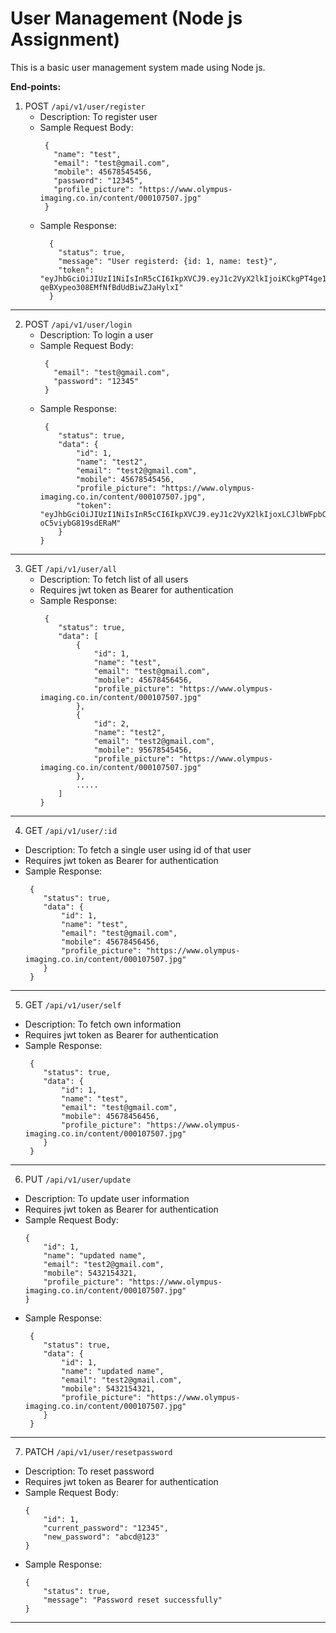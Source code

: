 # User Management (Node js Assignment)
This is a basic user management system made using Node js.  

**End-points:**
1. POST `/api/v1/user/register` 
   - Description: To register user
   - Sample Request Body:  
     ```
      {
        "name": "test",
        "email": "test@gmail.com",
        "mobile": 45678545456,
        "password": "12345",
        "profile_picture": "https://www.olympus-imaging.co.in/content/000107507.jpg"
      }
     ```
    - Sample Response:  
      ```
        {
          "status": true,
          "message": "User registerd: {id: 1, name: test}",
          "token": "eyJhbGciOiJIUzI1NiIsInR5cCI6IkpXVCJ9.eyJ1c2VyX2lkIjoiKCkgPT4ge1xyXG4gIHJldHVybiBBbGxVc2Vycy5sZW5ndGhcclxufTEiLCJlbWFpbCI6InRlc3QzQGdtYWlsLmNvbSIsImlhdCI6MTY0MzgyNDc2MywiZXhwIjoxNjQzODMxOTYzfQ.l0LbqGVqbO0-qeBXypeo308EMfNfBdUdBiwZJaHylxI"
        }
      ```
  ---
  
2. POST `/api/v1/user/login`  
   - Description: To login a user
   - Sample Request Body:  
     ```
      {
        "email": "test@gmail.com",
        "password": "12345"
      }
     ```
   - Sample Response:  
      ```
       {
          "status": true,
          "data": {
              "id": 1,
              "name": "test2",
              "email": "test2@gmail.com",
              "mobile": 45678545456,
              "profile_picture": "https://www.olympus-imaging.co.in/content/000107507.jpg",
              "token": "eyJhbGciOiJIUzI1NiIsInR5cCI6IkpXVCJ9.eyJ1c2VyX2lkIjoxLCJlbWFpbCI6InRlc3QyQGdtYWlsLmNvbSIsImlhdCI6MTY0MzgyOTgzNSwiZXhwIjoxNjQzODM3MDM1fQ.j5V_42ybkSOklAjx0WFvAJDwX-oC5viybG819sdERaM"
          }
      }
      ```
  ---
  
3. GET `/api/v1/user/all`
   - Description: To fetch list of all users
   - Requires jwt token as Bearer for authentication
   - Sample Response:  
      ```
       {
          "status": true,
          "data": [
              {
                  "id": 1,
                  "name": "test",
                  "email": "test@gmail.com",
                  "mobile": 45678456456,
                  "profile_picture": "https://www.olympus-imaging.co.in/content/000107507.jpg"
              },
              {
                  "id": 2,
                  "name": "test2",
                  "email": "test2@gmail.com",
                  "mobile": 95678545456,
                  "profile_picture": "https://www.olympus-imaging.co.in/content/000107507.jpg"
              },
              .....
          ]
      }
      ```
  ---
  
  4. GET `/api/v1/user/:id`
   - Description: To fetch a single user using id of that user
   - Requires jwt token as Bearer for authentication
   - Sample Response:  
      ```
       {
          "status": true,
          "data": {
              "id": 1,
              "name": "test",
              "email": "test@gmail.com",
              "mobile": 45678456456,
              "profile_picture": "https://www.olympus-imaging.co.in/content/000107507.jpg"
          }
       }
      ```
  ---
 
   5. GET `/api/v1/user/self`
   - Description: To fetch own information
   - Requires jwt token as Bearer for authentication
   - Sample Response:  
      ```
       {
          "status": true,
          "data": {
              "id": 1,
              "name": "test",
              "email": "test@gmail.com",
              "mobile": 45678456456,
              "profile_picture": "https://www.olympus-imaging.co.in/content/000107507.jpg"
          }
       }
      ```
  ---
  
  6. PUT `/api/v1/user/update`
   - Description: To update user information
   - Requires jwt token as Bearer for authentication
   - Sample Request Body:
      ```
      {
          "id": 1,
          "name": "updated name",
          "email": "test2@gmail.com",
          "mobile": 5432154321,
          "profile_picture": "https://www.olympus-imaging.co.in/content/000107507.jpg"
      }
      ```
   - Sample Response:  
      ```
       {
          "status": true,
          "data": {
              "id": 1,
              "name": "updated name",
              "email": "test2@gmail.com",
              "mobile": 5432154321,
              "profile_picture": "https://www.olympus-imaging.co.in/content/000107507.jpg"
          }
       }
      ```
  ---
  
 7. PATCH `/api/v1/user/resetpassword`
   - Description: To reset password
   - Requires jwt token as Bearer for authentication
   - Sample Request Body:
      ```
      {
          "id": 1,
          "current_password": "12345",
          "new_password": "abcd@123"
      }
      ```
   - Sample Response:  
      ```
      {
          "status": true,
          "message": "Password reset successfully"
      }
      ```
  ---
  
  
